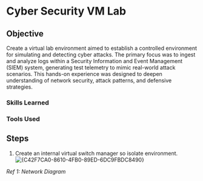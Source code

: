 # Cyber Security VM Lab

## Objective

Create a virtual lab environment aimed to establish a controlled environment for simulating and detecting cyber attacks. The primary focus was to ingest and analyze logs within a Security Information and Event Management (SIEM) system, generating test telemetry to mimic real-world attack scenarios. This hands-on experience was designed to deepen understanding of network security, attack patterns, and defensive strategies.

### Skills Learned

### Tools Used

## Steps
1. Create an internal virtual switch manager so isolate environment.
![{C42F7CA0-8610-4FB0-89ED-6DC9FBDC8490}](https://github.com/user-attachments/assets/43cdfe96-e6f3-43bb-83a3-d0a36a776d5d)


*Ref 1: Network Diagram*
